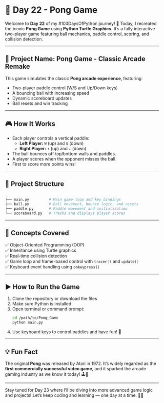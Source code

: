 # 🏓 Day 22 - Pong Game

Welcome to **Day 22** of my #100DaysOfPython journey! 🎯
Today, I recreated the iconic **Pong Game** using **Python Turtle Graphics**. It’s a fully interactive two-player game featuring ball mechanics, paddle control, scoring, and collision detection.

---

## 🚀 Project Name: Pong Game - Classic Arcade Remake

This game simulates the classic **Pong arcade experience**, featuring:
- Two-player paddle control (W/S and Up/Down keys)
- A bouncing ball with increasing speed
- Dynamic scoreboard updates
- Ball resets and win tracking

---

## 🎮 How It Works

- Each player controls a vertical paddle:
  - **Left Player:** `W` (up) and `S` (down)
  - **Right Player:** `↑` (up) and `↓` (down)
- The ball bounces off top/bottom walls and paddles.
- A player scores when the opponent misses the ball.
- First to score more points wins!

---

## 🧩 Project Structure

```bash
.
├── main.py         # Main game loop and key bindings
├── ball.py         # Ball movement, bounce logic, and resets
├── paddle.py       # Paddle movement and initialization
└── scoreboard.py   # Tracks and displays player scores
```

---

## 📌 Concepts Covered

✅ Object-Oriented Programming (OOP)  
✅ Inheritance using Turtle graphics  
✅ Real-time collision detection  
✅ Game loop and frame-based control with `tracer()` and `update()`  
✅ Keyboard event handling using `onkeypress()`  

---

## ▶️ How to Run the Game

1. Clone the repository or download the files
2. Make sure Python is installed
3. Open terminal or command prompt:
   ```bash
   cd /path/to/Pong_Game
   python main.py
   ```
4. Use keyboard keys to control paddles and have fun! 🏓

---

## 💡 Fun Fact

The original **Pong** was released by Atari in 1972. It’s widely regarded as the **first commercially successful video game**, and it sparked the arcade gaming industry as we know it today! 🕹️🧠

---

Stay tuned for Day 23 where I’ll be diving into more advanced game logic and projects!
Let’s keep coding and learning — one day at a time. 💪🐍

